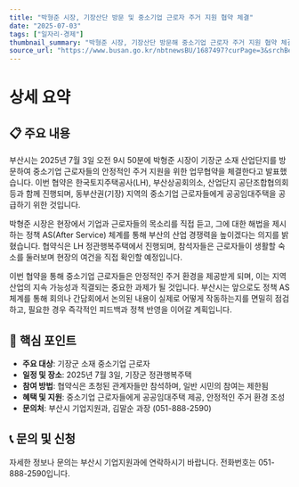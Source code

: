 ```yaml
---
title: "박형준 시장, 기장산단 방문 및 중소기업 근로자 주거 지원 협약 체결"
date: "2025-07-03"
tags: ["일자리·경제"]
thumbnail_summary: "박형준 시장, 기장산단 방문해 중소기업 근로자 주거 지원 협약 체결"
source_url: "https://www.busan.go.kr/nbtnewsBU/1687497?curPage=3&srchBeginDt=&srchEndDt=&srchKey=&srchText="
---
```


# 상세 요약

## 📋 주요 내용
부산시는 2025년 7월 3일 오전 9시 50분에 박형준 시장이 기장군 소재 산업단지를 방문하여 중소기업 근로자들의 안정적인 주거 지원을 위한 업무협약을 체결한다고 발표했습니다. 이번 협약은 한국토지주택공사(LH), 부산상공회의소, 산업단지 공단조합협의회 등과 함께 진행되며, 동부산권(기장) 지역의 중소기업 근로자들에게 공공임대주택을 공급하기 위한 것입니다.

박형준 시장은 현장에서 기업과 근로자들의 목소리를 직접 듣고, 그에 대한 해법을 제시하는 정책 AS(After Service) 체계를 통해 부산의 산업 경쟁력을 높이겠다는 의지를 밝혔습니다. 협약식은 LH 정관행복주택에서 진행되며, 참석자들은 근로자들이 생활할 숙소를 둘러보며 현장의 여건을 직접 확인할 예정입니다.

이번 협약을 통해 중소기업 근로자들은 안정적인 주거 환경을 제공받게 되며, 이는 지역 산업의 지속 가능성과 직결되는 중요한 과제가 될 것입니다. 부산시는 앞으로도 정책 AS 체계를 통해 회의나 간담회에서 논의된 내용이 실제로 어떻게 작동하는지를 면밀히 점검하고, 필요한 경우 즉각적인 피드백과 정책 반영을 이어갈 계획입니다.

## 🎯 핵심 포인트
- **주요 대상**: 기장군 소재 중소기업 근로자
- **일정 및 장소**: 2025년 7월 3일, 기장군 정관행복주택
- **참여 방법**: 협약식은 초청된 관계자들만 참석하며, 일반 시민의 참여는 제한됨
- **혜택 및 지원**: 중소기업 근로자들에게 공공임대주택 제공, 안정적인 주거 환경 조성
- **문의처**: 부산시 기업지원과, 김말순 과장 (051-888-2590)

## 📞 문의 및 신청
자세한 정보나 문의는 부산시 기업지원과에 연락하시기 바랍니다. 전화번호는 051-888-2590입니다.